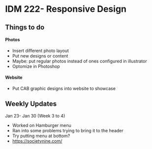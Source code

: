 IDM 222- Responsive Design
===


## Things to do 

#### Photos
* Insert different photo layout
* Put new designs or content
* Maybe: put regular photos instead of ones configured in illustrator 
* Optomize in Photoshop

#### Website
* Put CAB graphic designs into website to showcase

## Weekly Updates

Jan 23- Jan 30 (Week 3 to 4)
* Worked on Hamburger menu 
* Ran into some problems trying to bring it to the header 
* Try putting menu at bottom?
* https://societynine.com/

